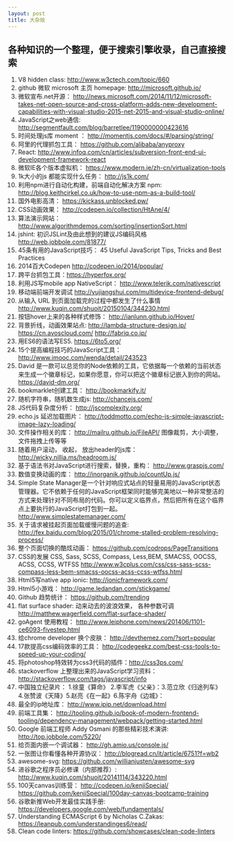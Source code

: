 ```yaml
---
layout: post
title: 大杂烩
---
```


## 各种知识的一个整理，便于搜索引擎收录，自己直接搜索

1. V8 hidden class:  http://www.w3ctech.com/topic/660
2. github 微软 microsoft 主页 homepage:  http://microsoft.github.io/
3. 微软宣布.net开源： http://news.microsoft.com/2014/11/12/microsoft-takes-net-open-source-and-cross-platform-adds-new-development-capabilities-with-visual-studio-2015-net-2015-and-visual-studio-online/
4. JavaScript之web通信: http://segmentfault.com/blog/barretlee/1190000000423616
5. 时间处理js库 moment ： http://momentjs.com/docs/#/parsing/string/
6. 阿里的代理抓包工具： https://github.com/alibaba/anyproxy
7. React: http://www.infoq.com/cn/articles/subversion-front-end-ui-development-framework-react
9. 微软IE各个版本虚拟机： https://www.modern.ie/zh-cn/virtualization-tools
11. 1k大小的js 都能实现什么任务： http://js1k.com/
12. 利用npm进行自动化构建，前端自动化解决方案 npm: http://blog.keithcirkel.co.uk/how-to-use-npm-as-a-build-tool/
13. 国外电影高清： https://kickass.unblocked.pw/
14. CSS动画效果： http://codepen.io/collection/HtAne/4/
15. 算法演示网站： http://www.algorithmdemos.com/sorting/insertionSort.html
16. jshint: 初识JSLint及由此想到的建议JS编码风格  http://web.jobbole.com/81877/
17. 45条有用的JavaScript技巧： 45 Useful JavaScript Tips, Tricks and Best Practices
18. 2014百大Codepen http://codepen.io/2014/popular/
19. 跨平台抓包工具：https://hyperfox.org/
20. 利用JS写mobile app NativeScript： http://www.telerik.com/nativescript
21. 移动端前端开发调试 http://yujiangshui.com/multidevice-frontend-debug/
22. 从输入 URL 到页面加载完的过程中都发生了什么事情  http://www.kuqin.com/shuoit/20150104/344230.html
23. 按钮hover上来的各种样式修饰：   http://ianlunn.github.io/Hover/
24. 背景折线，动画效果站点: http://lambda-structure-design.jp/   https://cn.avoscloud.com/    http://fabriq.co.jp/
25. 用ES6的语法写ES5. https://6to5.org/
26. 15个提高编程技巧的JavaScript工具： http://www.imooc.com/wenda/detail/243523
27. David 是一款可以总览你的Node依赖的工具，它依据每一个依赖的当前状态来生成一个徽章标记，如果你愿意，你可以把这个徽章标记嵌入到你的网站。  https://david-dm.org/
28. bookmarklet创建工具： http://bookmarkify.it/
29. 随机字符串，随机数生成js: http://chancejs.com/
30. JS代码复杂度分析： http://jscomplexity.org/
31. echo.js 延迟加载图片： http://toddmotto.com/echo-js-simple-javascript-image-lazy-loading/
32. 文件操作相关的库： http://mailru.github.io/FileAPI/   图像裁剪，大小调整， 文件拖拽上传等等
33. 随着用户滚动， 收起， 放出header的js库： http://wicky.nillia.ms/headroom.js/
34. 基于语法书对JavaScript进行搜索，替换，重构： http://www.graspjs.com/
35. 数值变换动画的库： http://inorganik.github.io/countUp.js/
36. Simple State Manager是一个针对响应式站点的轻量易用的JavaScript状态管理器。它不依赖于任何的JavaScript框架同时能够完美地以一种非常整洁的方式来处理针对不同布局的代码。你可以定义临界点，然后把所有在这个临界点上要执行的JavaScript打包到一起。   http://www.simplestatemanager.com/
37. 关于请求被挂起页面加载缓慢问题的追查:  http://fex.baidu.com/blog/2015/01/chrome-stalled-problem-resolving-process/
38. 整个页面切换的酷炫动画： https://github.com/codrops/PageTransitions
39. CSS的发展  CSS, Sass, SCSS, Compass, Less,BEM, SMACSS, OOCSS, ACSS, CCSS, WTFSS  http://www.w3cplus.com/css/css-sass-scss-compass-less-bem-smacss-oocss-acss-ccss-wtfss.html
40. Html5写native app ionic: http://ionicframework.com/
41. Html5小游戏： http://game.ledandan.com/stickgame/
42. Github 趋势统计： https://github.com/trending
43. flat surface shader: 动来动去的波浪效果， 各种参数可调  http://matthew.wagerfield.com/flat-surface-shader/
44. goAgent 使用教程： http://www.leiphone.com/news/201406/1101-ce6093-fivestep.html
45. 给chrome developer 换个皮肤： http://devthemez.com/?sort=popular
46. 17款提高css编码效率的工具： http://codegeekz.com/best-css-tools-to-speed-up-your-coding/
47. 将photoshop特效转为css3代码的插件：http://css3ps.com/
48. stackoverflow 上整理出来的JavaScript学习资料： http://stackoverflow.com/tags/javascript/info
49. 中国独立纪录片： 1.徐童《算命》 2.李军虎《父亲》：3.范立欣《归途列车》 4.张赞波《天降》5.赵亮《在一起》6.陈宇舟《边城》：
50. 最全的ip地址库： http://www.ipip.net/download.html
51. 前端工具集： http://tooling.github.io/book-of-modern-frontend-tooling/dependency-management/webpack/getting-started.html
52. Google 前端工程师 Addy Osmani 的那些精彩技术演讲: http://top.jobbole.com/5220/
53. 给页面内嵌一个调试器： http://gh.amio.us/console.js/
54. 一张图让你看懂各种开源协议： http://blogread.cn/it/article/6751?f=wb2
55. awesome-svg:  https://github.com/willianjusten/awesome-svg
56. 进谷歌之程序员必修课（内部推荐）:  http://www.kuqin.com/shuoit/20141114/343220.html
57. 100天canvas训练营： http://codepen.io/kenjiSpecial/      https://github.com/kenjiSpecial/100day-canvas-bootcamp-training
58. 谷歌新推Web开发最佳实践手册:  https://developers.google.com/web/fundamentals/
59. Understanding ECMAScript 6 by Nicholas C.Zakas: https://leanpub.com/understandinges6/read/
60. Clean code linters: https://github.com/showcases/clean-code-linters

